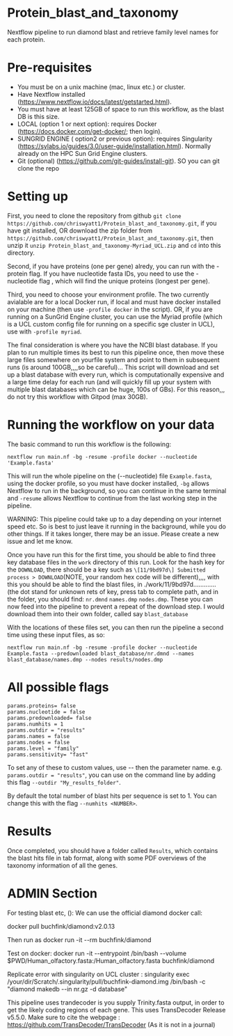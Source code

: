 # Protein_blast_and_taxonomy

Nextflow pipeline to run diamond blast and retrieve family level names for each protein.

# Pre-requisites

- You must be on a unix machine (mac, linux etc.) or cluster.
- Have Nextflow installed (https://www.nextflow.io/docs/latest/getstarted.html). 
- You must have at least 125GB of space to run this workflow, as the blast DB is this size. 
- LOCAL (option 1 or next option): requires Docker (https://docs.docker.com/get-docker/; then login).
- SUNGRID ENGINE ( option2 or previous option): requires Singularity (https://sylabs.io/guides/3.0/user-guide/installation.html). Normally already on the HPC Sun Grid Engine clusters.
- Git (optional) (https://github.com/git-guides/install-git). SO you can git clone the repo

# Setting up

First, you need to clone the repository from github `git clone https://github.com/chriswyatt1/Protein_blast_and_taxonomy.git`, if you have git installed, OR download the zip folder from `https://github.com/chriswyatt1/Protein_blast_and_taxonomy.git`, then unzip it `unzip Protein_blast_and_taxonomy-Myriad_UCL.zip` and `cd` into this directory. 

Second, if you have proteins (one per gene) alredy, you can run with the -protein flag. If you have nucleotide fasta IDs, you need to use the -nucleotide flag , which will find the unique proteins (longest per gene).

Third, you need to choose your environment profile. The two currently avialable are for a local Docker run, if local and must have docker installed on your machine (then use `-profile docker` in the script). OR, if you are running on a SunGrid Engine cluster, you can use the Myriad profile (which is a UCL custom config file for running on a specific sge cluster in UCL), use with `-profile myriad`.

The final consideration is where you have the NCBI blast database. If you plan to run multiple times its best to run this pipeline once, then move these large files somewhere on yourfile system and point to them in subsequent runs (is around 100GB,,,,so be careful)... This script will download and set up a blast database with every run, which is computationally expensive and a large time delay for each run (and will quickly fill up your system with multiple blast databases which can be huge, 100s of GBs). For this reason,,, do not try this workflow with Gitpod (max 30GB).

# Running the workflow on your data

The basic command to run this workflow is the following:
```
nextflow run main.nf -bg -resume -profile docker --nucleotide 'Example.fasta'
```

This will run the whole pipeline on the (--nucleotide) file `Example.fasta`, using the docker profile, so you must have docker installed, `-bg` allows Nextflow to run in the background, so you can continue in the same terminal and `-resume` allows Nextflow to continue from the last working step in the pipeline. 

WARNING: This pipeline could take up to a day depending on your internet speed etc. So is best to just leave it running in the background, while you do other things. If it takes longer, there may be an issue. Please create a new issue and let me know.

Once you have run this for the first time, you should be able to find three key database files in the `work` directory of this run. Look for the hash key for the `DOWNLOAD`, there should be a key such as `\[11/9bd97d\] Submitted process > DOWNLOAD`(NOTE, your random hex code will be different),,,, with this you should be able to find the blast files, in ./work/11/9bd97d.............  (the dot stand for unknown rets of key, press tab to complete path, and in the folder, you should find: `nr.dmnd` `names.dmp` `nodes.dmp`. These you can now feed into the pipeline to prevent a repeat of the download step. I would download them into their own folder, called say `blast_database`

With the locations of these files set, you can then run the pipeline a second time using these input files, as so:

```
nextflow run main.nf -bg -resume -profile docker --nucleotide Example.fasta --predownloaded blast_database/nr.dmnd --names blast_database/names.dmp --nodes results/nodes.dmp
```

# All possible flags

```
params.proteins= false
params.nucleotide = false
params.predownloaded= false
params.numhits = 1
params.outdir = "results"
params.names = false
params.nodes = false
params.level = "family"
params.sensitivity= "fast"
```
To set any of these to custom values, use -- then the parameter name. e.g. `params.outdir = "results"`, you can use on the command line by adding this flag `--outdir "My_results_folder"`.

By default the total number of blast hits per sequence is set to 1. You can change this with the flag `--numhits <NUMBER>`. 

# Results

Once completed, you should have a folder called `Results`, which contains the blast hits file in tab format, along with some PDF overviews of the taxonomy information of all the genes.


# ADMIN Section
For testing blast etc, ():
We can use the official diamond docker call:

docker pull buchfink/diamond:v2.0.13

Then run as docker run -it --rm buchfink/diamond 

Test on docker:
docker run -it --entrypoint /bin/bash --volume $PWD/Human_olfactory.fasta:/Human_olfactory.fasta buchfink/diamond 

Replicate error with singularity on UCL cluster :
singularity exec /your/dir/Scratch/.singularity/pull/buchfink-diamond.img /bin/bash -c "diamond makedb --in nr.gz -d database"


This pipeline uses trandecoder is you supply Trinity.fasta output, in order to get the likely coding regions of each gene. This uses TransDecoder Release v5.5.0. Make sure to cite the webpage : https://github.com/TransDecoder/TransDecoder (As it is not in a journal)
